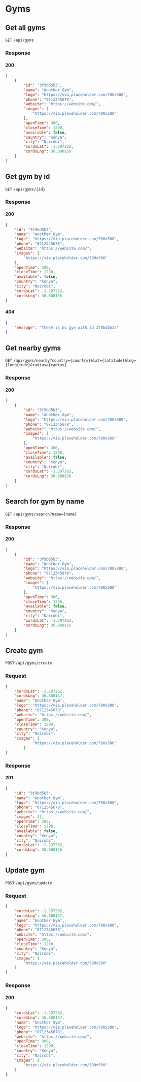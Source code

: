 # Gyms

## Get all gyms

`GET` `/api/gyms`

### Response
#### 200
```Json
[
    {
        "id": "3f9bd5b3",
        "name": "Another Gym",
        "logo": "https://via.placeholder.com/700x500",
        "phone": "0712345678",
        "website": "https://website.com/",
        "images": [
            "https://via.placeholder.com/700x500"
        ],
        "openTime": 300,
        "closeTime": 1290,
        "available": false,
        "country": "Kenya",
        "city": "Nairobi",
        "cordsLat": -1.297262,
        "cordsLng": 36.800156
    }
]
```

## Get gym by id

`GET` `/api/gyms/{id}`

### Response
#### 200
```Json
{
    "id": "3f9bd5b3",
    "name": "Another Gym",
    "logo": "https://via.placeholder.com/700x500",
    "phone": "0712345678",
    "website": "https://website.com/",
    "images": [
        "https://via.placeholder.com/700x500"
    ],
    "openTime": 300,
    "closeTime": 1290,
    "available": false,
    "country": "Kenya",
    "city": "Nairobi",
    "cordsLat": -1.297262,
    "cordsLng": 36.800156
}
```
#### 404
```Json
{
    "message": "There is no gym with id 3f9bd5b3s"
}
```
## Get nearby gyms

`GET` `/api/gyms/nearby?country={country}&lat={latitude}&lng={longitude}&radius={radius}`

### Response
#### 200
```Json
[
    {
        "id": "3f9bd5b3",
        "name": "Another Gym",
        "logo": "https://via.placeholder.com/700x500",
        "phone": "0712345678",
        "website": "https://website.com/",
        "images": [
            "https://via.placeholder.com/700x500"
        ],
        "openTime": 300,
        "closeTime": 1290,
        "available": false,
        "country": "Kenya",
        "city": "Nairobi",
        "cordsLat": -1.297262,
        "cordsLng": 36.800156
    }
]
```

## Search for gym by name

`GET` `/api/gyms/search?name={name}`

### Response
#### 200
```Json
[
    {
        "id": "3f9bd5b3",
        "name": "Another Gym",
        "logo": "https://via.placeholder.com/700x500",
        "phone": "0712345678",
        "website": "https://website.com/",
        "images": [
            "https://via.placeholder.com/700x500"
        ],
        "openTime": 300,
        "closeTime": 1290,
        "available": false,
        "country": "Kenya",
        "city": "Nairobi",
        "cordsLat": -1.297262,
        "cordsLng": 36.800156
    }
]
```

## Create gym

`POST` `/api/gyms/create`

### Request
```Json
{
    "cordsLat": -1.297262,
    "cordsLng": 36.800157,
    "name": "Another Gym",
    "logo": "https://via.placeholder.com/700x500",
    "phone": "0712345678",
    "website": "https://website.com/",
    "openTime": 300,
    "closeTime": 1290,
    "country": "Kenya",
    "city": "Nairobi",
    "images": [
            "https://via.placeholder.com/700x500"
        ]
}
```

### Response
#### 201
```Json
{
    "id": "3f9bd5b3",
    "name": "Another Gym",
    "logo": "https://via.placeholder.com/700x500",
    "phone": "0712345678",
    "website": "https://website.com/",
    "images": [],
    "openTime": 300,
    "closeTime": 1290,
    "available": false,
    "country": "Kenya",
    "city": "Nairobi",
    "cordsLat": -1.297262,
    "cordsLng": 36.800156
}
```

## Update gym

`POST` `/api/gyms/update`

### Request
```Json
{
    "cordsLat": -1.297262,
    "cordsLng": 36.800157,
    "name": "Another Gym",
    "logo": "https://via.placeholder.com/700x500",
    "phone": "0712345678",
    "website": "https://website.com/",
    "openTime": 300,
    "closeTime": 1290,
    "country": "Kenya",
    "city": "Nairobi",
    "images": [
        "https://via.placeholder.com/700x500"
    ]
}
```

### Response
#### 200
```Json
{
    "cordsLat": -1.297262,
    "cordsLng": 36.800157,
    "name": "Another Gym",
    "logo": "https://via.placeholder.com/700x500",
    "phone": "0712345678",
    "website": "https://website.com/",
    "openTime": 300,
    "closeTime": 1290,
    "country": "Kenya",
    "city": "Nairobi",
    "images": [
        "https://via.placeholder.com/700x500"
    ]
}
```
